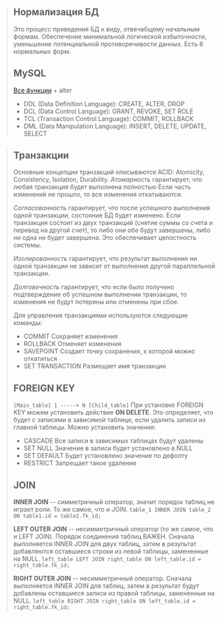 >## Нормализация БД
>Это процесс приведения БД к виду, отвечабщему начальным формам. Обеспечение минимальной логической избыточности, уменьшение потенциальной противоречивости данных. Есть 6 нормальных форм. 
>## MySQL
>[Все функции](https://tproger.ru/translations/sql-recap/) + alter 
> - DDL (Data Definition Language): CREATE, ALTER, DROP
> - DCL (Data Control Language): GRANT, REVOKE, SET ROLE
> - TCL (Тгаnsасtiоn Соntrol Language): COMMIT, ROLLBACK
> - DML (Data Manipulation Language): INSERT, DELETE, UPDATE, SELECT

>## Транзакции
>Основные концепции транзакций описываются ACID: Atomicity, Consistency, Isolation, Durability.
>*Атомарность* гарантирует, что любая транзакция будет выполнена полностью Если часть изменений не прошло, то все изменения откатываются.
>
>*Согласованность* гарантирует, что после успешного выполнения одной транзакции, состояние БД будет изменено. Если транзакция состоит из двух транзакций (снятие суммы со счета и перевод на другой счет), то либо они обе будут завершены, либо ни одна не будет завершена. Это обеспечивает целостность системы.
>
>*Изолированность* гарантирует, что результат выполнения ни одной транзакции не зависит от выполнения другой параллельной транзакции.
>
>*Долговечность* гарантирует, что если было получено подтверждение об успешном выполнении транзакции, то изменения не будут потеряны или отменены при сбое.
>
>Для управления транзакциями используются следующие команды:
> - COMMIT
>Сохраняет изменения
> - ROLLBACK
>Отменяет изменения
> - SAVEPOINT
>Создает точку сохранения, к которой можно откатиться
> - SET TRANSACTION
>Размещает имя транзакции
>## FOREIGN KEY
>``[Main_table] 1 -----> N [Child_table]``
>При установке FOREIGN KEY можем установить действие **ON DELETE**. Это определяет, что будет с записями в зависимой таблице, если удалить записи из главной таблицы. Можно установить значения:
> - CASCADE
>Все записи в зависимых таблицах будут удалены 
> - SET NULL
>Значение в записи будет установлено в NULL
> - SET DEFAULT
>Будет установлено значение по дефолту
> - RESTRICT
>Запрещает такое удаление
>## JOIN
>**INNER JOIN** -- симметричный оператор, значит порядок таблиц не играет роли. То же самое, что и JOIN.
>``table_1 INNER JOIN table_2 ON table1.id = table2.fk_id;``
>
>**LEFT OUTER JOIN** -- несимметричный оператор (то же самое, что и LEFT JOIN). Порядок соединения таблиц ВАЖЕН. Сначала выполняется INNER JOIN для двух таблиц, затем в результат добавляются оставшиеся строки из левой таблицы, замененные на NULL.
>``left_table LEFT JOIN right_table ON left_table.id = right_table.fk_id;``
>
>**RIGHT OUTER JOIN** -- несимметричный оператор. Сначала выполняется INNER JOIN для таблиц, затем в результат будут добавлены оставшиеся записи из правой таблицы, замененные на NULL.
>``left_table RIGHT JOIN right_table ON left_table.id = right_table.fk_id;``
<!--stackedit_data:
eyJoaXN0b3J5IjpbMTI4NzA0OTE4NCw3OTAyOTQyNDNdfQ==
-->